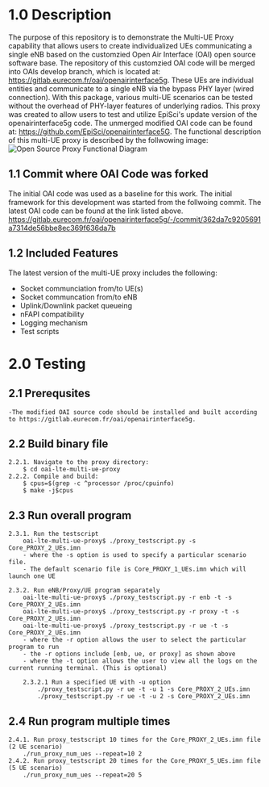 # 1.0 Description #
The purpose of this repository is to demonstrate the Multi-UE Proxy capability that allows users to create individualized UEs communicating a single eNB based on the customzied Open Air Interface (OAI) open source software base. The repository of this customzied OAI code will be merged into OAIs develop branch, which is located at: https://gitlab.eurecom.fr/oai/openairinterface5g. These UEs are individual entities and communicate to a single eNB via the bypass PHY layer (wired connection). With this package, various multi-UE scenarios can be tested without the overhead of PHY-layer features of underlying radios. This proxy was created to allow users to test and utilize EpiSci's update version of the openairinterface5g code. The unmerged modified OAI code can be found at: https://github.com/EpiSci/openairinterface5G. The functional description of this multi-UE proxy is described by the follwowing image:
![Open Source Proxy Functional Diagram](https://github.com/EpiSci/oai-lte-multi-ue-proxy/blob/master/functional_diagram.png?raw=true)
## 1.1 Commit where OAI Code was forked ##
The initial OAI code was used as a baseline for this work. The initial framework for this development was started from the follwoing commit. The latest OAI code can be found at the link listed above.
https://gitlab.eurecom.fr/oai/openairinterface5g/-/commit/362da7c9205691a7314de56bbe8ec369f636da7b
## 1.2 Included Features ##
The latest version of the multi-UE proxy includes the following:
- Socket communciation from/to UE(s)
- Socket communcation from/to eNB
- Uplink/Downlink packet queueing
- nFAPI compatibility
- Logging mechanism
- Test scripts

# 2.0 Testing #
## 2.1 Prerequsites ##
    -The modified OAI source code should be installed and built according to https://gitlab.eurecom.fr/oai/openairinterface5g.

## 2.2 Build binary file ##
    2.2.1. Navigate to the proxy directory:
        $ cd oai-lte-multi-ue-proxy
    2.2.2. Compile and build:
        $ cpus=$(grep -c ^processor /proc/cpuinfo)
        $ make -j$cpus

## 2.3 Run overall program ##
    2.3.1. Run the testscript
        oai-lte-multi-ue-proxy$ ./proxy_testscript.py -s Core_PROXY_2_UEs.imn
        - where the -s option is used to specify a particular scenario file.
        - The default scenario file is Core_PROXY_1_UEs.imn which will launch one UE

    2.3.2. Run eNB/Proxy/UE program separately
        oai-lte-multi-ue-proxy$ ./proxy_testscript.py -r enb -t -s Core_PROXY_2_UEs.imn
        oai-lte-multi-ue-proxy$ ./proxy_testscript.py -r proxy -t -s Core_PROXY_2_UEs.imn
        oai-lte-multi-ue-proxy$ ./proxy_testscript.py -r ue -t -s Core_PROXY_2_UEs.imn
        - where the -r option allows the user to select the particular program to run
        - the -r options include [enb, ue, or proxy] as shown above
        - where the -t option allows the user to view all the logs on the current running terminal. (This is optional)

        2.3.2.1 Run a specified UE with -u option
            ./proxy_testscript.py -r ue -t -u 1 -s Core_PROXY_2_UEs.imn
            ./proxy_testscript.py -r ue -t -u 2 -s Core_PROXY_2_UEs.imn

## 2.4 Run program multiple times ##
    2.4.1. Run proxy_testscript 10 times for the Core_PROXY_2_UEs.imn file (2 UE scenario)
        ./run_proxy_num_ues --repeat=10 2
    2.4.2. Run proxy_testscript 20 times for the Core_PROXY_5_UEs.imn file (5 UE scenario)
        ./run_proxy_num_ues --repeat=20 5
